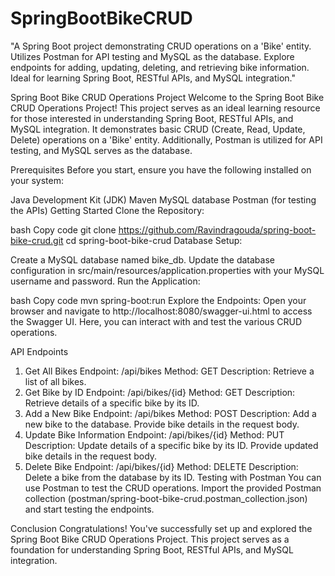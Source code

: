 # SpringBootBikeCRUD
"A Spring Boot project demonstrating CRUD operations on a 'Bike' entity. Utilizes Postman for API testing and MySQL as the database. Explore endpoints for adding, updating, deleting, and retrieving bike information. Ideal for learning Spring Boot, RESTful APIs, and MySQL integration."


Spring Boot Bike CRUD Operations Project
Welcome to the Spring Boot Bike CRUD Operations Project! This project serves as an ideal learning resource for those interested in understanding Spring Boot, RESTful APIs, and MySQL integration. It demonstrates basic CRUD (Create, Read, Update, Delete) operations on a 'Bike' entity. Additionally, Postman is utilized for API testing, and MySQL serves as the database.

Prerequisites
Before you start, ensure you have the following installed on your system:

Java Development Kit (JDK)
Maven
MySQL database
Postman (for testing the APIs)
Getting Started
Clone the Repository:

bash
Copy code
git clone https://github.com/Ravindragouda/spring-boot-bike-crud.git
cd spring-boot-bike-crud
Database Setup:

Create a MySQL database named bike_db.
Update the database configuration in src/main/resources/application.properties with your MySQL username and password.
Run the Application:

bash
Copy code
mvn spring-boot:run
Explore the Endpoints:
Open your browser and navigate to http://localhost:8080/swagger-ui.html to access the Swagger UI. Here, you can interact with and test the various CRUD operations.

API Endpoints
1. Get All Bikes
Endpoint: /api/bikes
Method: GET
Description: Retrieve a list of all bikes.
2. Get Bike by ID
Endpoint: /api/bikes/{id}
Method: GET
Description: Retrieve details of a specific bike by its ID.
3. Add a New Bike
Endpoint: /api/bikes
Method: POST
Description: Add a new bike to the database. Provide bike details in the request body.
4. Update Bike Information
Endpoint: /api/bikes/{id}
Method: PUT
Description: Update details of a specific bike by its ID. Provide updated bike details in the request body.
5. Delete Bike
Endpoint: /api/bikes/{id}
Method: DELETE
Description: Delete a bike from the database by its ID.
Testing with Postman
You can use Postman to test the CRUD operations. Import the provided Postman collection (postman/spring-boot-bike-crud.postman_collection.json) and start testing the endpoints.

Conclusion
Congratulations! You've successfully set up and explored the Spring Boot Bike CRUD Operations Project. This project serves as a foundation for understanding Spring Boot, RESTful APIs, and MySQL integration. 
